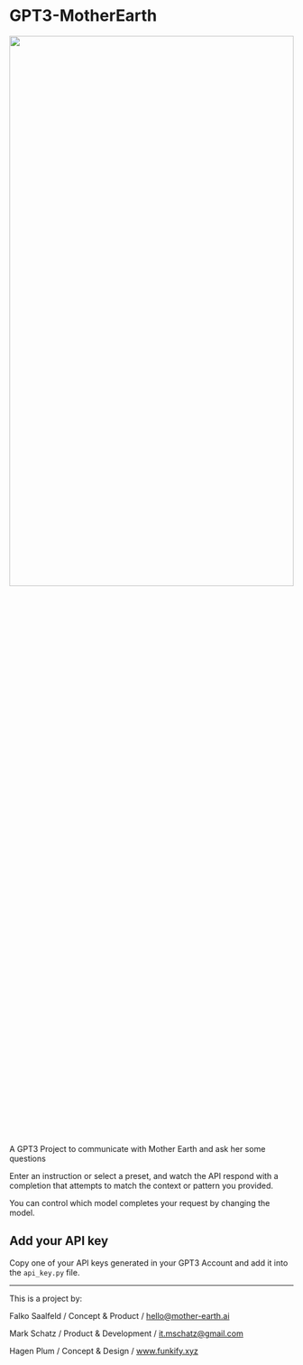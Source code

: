 # GPT3-MotherEarth
<img src="https://funkify.xyz/wp-content/uploads/2022/11/scaled-photoshopped-dalle.jpg" width="100%" height="50%" />

A GPT3 Project to communicate with Mother Earth and ask her some questions

Enter an instruction or select a preset, and watch the API respond with a completion that attempts to match the context or pattern you provided.

You can control which model completes your request by changing the model.

## Add your API key

Copy one of your API keys generated in your GPT3 Account and add it into the ```api_key.py``` file. 

---
This is a project by:

Falko Saalfeld / Concept & Product / hello@mother-earth.ai

Mark Schatz / Product & Development / it.mschatz@gmail.com

Hagen Plum / Concept & Design / www.funkify.xyz
